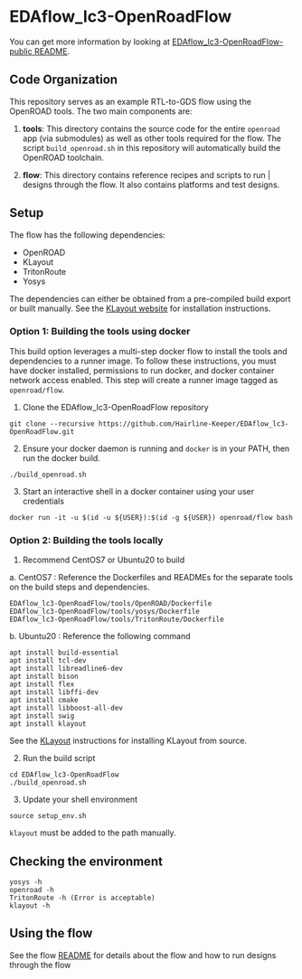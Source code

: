 # EDAflow_lc3-OpenRoadFlow
You can get more information by looking at [EDAflow_lc3-OpenRoadFlow-public README](https://github.com/The-OpenROAD-Project/EDAflow_lc3-OpenRoadFlow-public/blob/master/README.md).

## Code Organization
This repository serves as an example RTL-to-GDS flow using the OpenROAD tools.
The two main components are:
1. **tools**: This directory contains the source code for the entire `openroad`
   app (via submodules) as well as other tools required for the flow. The script
   `build_openroad.sh` in this repository will automatically build the OpenROAD
   toolchain.

2. **flow**: This directory contains reference recipes and scripts to run      |
   designs through the flow. It also contains platforms and test designs.

## Setup
The flow has the following dependencies:
* OpenROAD
* KLayout
* TritonRoute
* Yosys

The dependencies can either be obtained from a pre-compiled build export or
built manually. See the [KLayout website](https://www.klayout.de/) for
installation instructions.

### Option 1: Building the tools using docker
This build option leverages a multi-step docker flow to install the tools and
dependencies to a runner image. To follow these instructions, you must have
docker installed, permissions to run docker, and docker container network access
enabled. This step will create a runner image tagged as `openroad/flow`.
1.  Clone the EDAflow_lc3-OpenRoadFlow repository
```
git clone --recursive https://github.com/Hairline-Keeper/EDAflow_lc3-OpenRoadFlow.git
```
2. Ensure your docker daemon is running and `docker` is in your PATH, then run
the docker build.
```
./build_openroad.sh
```
3. Start an interactive shell in a docker container using your user credentials
```
docker run -it -u $(id -u ${USER}):$(id -g ${USER}) openroad/flow bash
```

### Option 2: Building the tools locally
1. Recommend CentOS7 or Ubuntu20 to build

a. CentOS7 : Reference the Dockerfiles and READMEs for the separate tools on the build steps and dependencies.
```
EDAflow_lc3-OpenRoadFlow/tools/OpenROAD/Dockerfile
EDAflow_lc3-OpenRoadFlow/tools/yosys/Dockerfile
EDAflow_lc3-OpenRoadFlow/tools/TritonRoute/Dockerfile
```
b. Ubuntu20 : Reference the following command
```
apt install build-essential
apt install tcl-dev
apt install libreadline6-dev
apt install bison
apt install flex
apt install libffi-dev
apt install cmake
apt install libboost-all-dev
apt install swig
apt install klayout
```
See the [KLayout](https://www.klayout.de) instructions for installing KLayout from source.

2. Run the build script
```
cd EDAflow_lc3-OpenRoadFlow
./build_openroad.sh
```
3. Update your shell environment
```
source setup_env.sh
```
`klayout` must be added to the path manually.

## Checking the environment
```
yosys -h
openroad -h
TritonRoute -h (Error is acceptable)
klayout -h
```

## Using the flow
See the flow [README](flow) for details about the flow and how
to run designs through the flow
